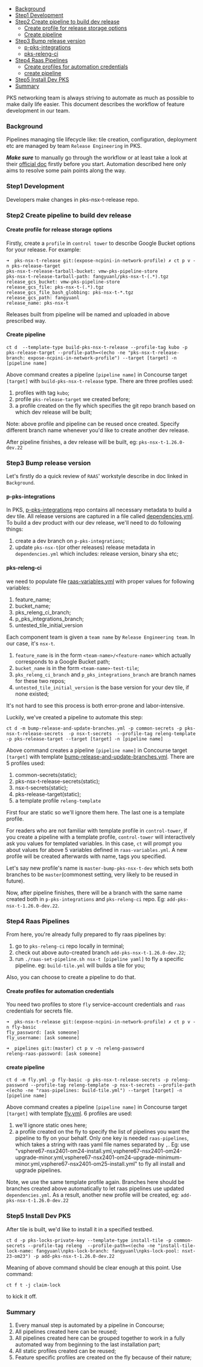 - [Background](###Background)
- [Step1 Development](###Step1-Development)
- [Step2 Create pipeline to build dev release](###Step2-Create-pipeline-to-build-dev-release)
  - [Create profile for release storage options](####Create-profile-for-release-storage-options)
  - [Create pipeline](####Create-pipeline)
- [Step3 Bump release version](###Step3-Bump-release-version)
  - [p-pks-integrations](####p-pks-integrations)
  - [pks-releng-ci](####pks-releng-ci)
- [Step4 Raas Pipelines](###Step4-Raas-Pipelines)
  - [Create profiles for automation credentials](####Create-profiles-for-automation-credentials)
  - [create pipeline](####create-pipeline)
- [Step5 Install Dev PKS](###Step5-Install-Dev-PKS)
- [Summary](###Summary)

PKS networking team is always striving to automate as much as possible to make daily life easier. This document describes the workflow of feature development in our team.

### Background
Pipelines managing tile lifecycle like: tile creation, configuration, deployment etc are managed by team `Release Engineering` in PKS.

**_Make sure_** to manually go through the workflow or at least take a look at their [official doc](https://github.com/pivotal-cf/p-pks-integrations/blob/master/CONTRIBUTING.md#fly-your-test-pipelines) firstly before you start. Automation described here only aims to resolve some pain points along the way.

### Step1 Development
Developers make changes in pks-nsx-t-release repo.

### Step2 Create pipeline to build dev release
#### Create profile for release storage options
Firstly, create a `profile` in `control tower` to describe Google Bucket options for your release. For example:
```
➜  pks-nsx-t-release git:(expose-ncpini-in-network-profile) ✗ ct p v -n pks-release-target
pks-nsx-t-release-tarball-bucket: vmw-pks-pipeline-store
pks-nsx-t-release-tarball-path: fangyuanl/pks-nsx-t-(.*).tgz
release_gcs_bucket: vmw-pks-pipeline-store
release_gcs_file: pks-nsx-t-(.*).tgz
release_gcs_file_bash_globbing: pks-nsx-t-*.tgz
release_gcs_path: fangyuanl
release_name: pks-nsx-t
```
Releases built from pipeline will be named and uploaded in above prescribed way.

#### Create pipeline
```
ct d  --template-type build-pks-nsx-t-release --profile-tag kubo -p pks-release-target --profile-path=<(echo -ne "pks-nsx-t-release-branch: expose-ncpini-in-network-profile") --target [target] -n [pipeline name]
```
Above command creates a pipeline `[pipeline name]` in Concourse target `[target]` with `build-pks-nsx-t-release` type. There are three profiles used:
1. profiles with tag `kubo`;
2. profile `pks-release-target` we created before;
3. a profile created on the fly which specifies the git repo branch based on which dev release will be built;

Note: above profile and pipeline can be reused once created. Specify different branch name whenever you'd like to create another dev release.

After pipeline finishes, a dev release will be built, eg: `pks-nsx-t-1.26.0-dev.22`

### Step3 Bump release version
Let's firstly do a quick review of `RAAS`' workstyle describe in doc linked in `Background`.

#### p-pks-integrations
In PKS, [p-pks-integrations](https://github.com/pivotal-cf/p-pks-integrations) repo contains all necessary metadata to build a dev tile. All release versions are captured in a file called [dependencies.yml](https://github.com/pivotal-cf/p-pks-integrations/blob/master/dependencies.yml). To build a dev product with our dev release, we'll need to do following things:
1. create a dev branch on `p-pks-integrations`;
2. update `pks-nsx-t`(or other releases) release metadata in `dependencies.yml` which includes: release version, binary sha etc;

#### pks-releng-ci
 we need to populate file [raas-variables.yml](https://github.com/pivotal-cf/pks-releng-ci/blob/master/raas-variables.yml) with proper values for following variables:
1. feature_name;
2. bucket_name;
3. pks_releng_ci_branch;
4. p_pks_integrations_branch;
5. untested_tile_initial_version

Each component team is given a `team name` by `Release Engineering team`. In our case, it's `nsx-t`.
1. `feature_name` is in the form `<team-name>/<feature-name>` which actually corresponds to a Google Bucket path;
2. `bucket_name` is in the form `<team-name>-test-tile`;
3. `pks_releng_ci_branch` and `p_pks_integrations_branch` are branch names for these two repos;
4. `untested_tile_initial_version` is the base version for your dev tile, if none existed;

It's not hard to see this process is both error-prone and labor-intensive.

Luckily, we've created a pipeline to automate this step:
```
ct d -m bump-release-and-update-branches.yml -p common-secrets -p pks-nsx-t-release-secrets  -p nsx-t-secrets  --profile-tag releng-template -p pks-release-target --target [target] -n [pipeline name]
```
Above command creates a pipeline `[pipeline name]` in Concourse target `[target]` with template [bump-release-and-update-branches.yml](https://gitlab.eng.vmware.com/PKS/pks-concourse/blob/master/pipelines/bump-release-and-update-branches.yml). There are 5 profiles used:
1. common-secrets(static);
2. pks-nsx-t-release-secrets(static);
3. nsx-t-secrets(static);
4. pks-release-target(static);
5. a template profile `releng-template`

First four are static so we'll ignore them here. The last one is a template profile.

For readers who are not familiar with template profile in `control-tower`, if you create a pipeline with a template profile, `control-tower` will interactively ask you values for templated variables. In this case, `ct` will prompt you about values for above 5 variables defined in `raas-variables.yml`. A new profile will be created afterwards with name, tags you specified.

Let's say new profile's name is `master-bump-pks-nsx-t-dev` which sets both branches to be `master`(commonest setting, very likely to be reused in future).

Now, after pipeline finishes, there will be a branch with the same name created both in `p-pks-integrations` and `pks-releng-ci` repo. Eg: `add-pks-nsx-t-1.26.0-dev.22`.

### Step4 Raas Pipelines
From here, you're already fully prepared to fly raas pipelines by:
1. go to `pks-releng-ci` repo locally in terminal;
2. check out above auto-created branch `add-pks-nsx-t-1.26.0-dev.22`;
3. run `./raas-set-pipeline.sh nsx-t [pipeline yaml]` to fly a specific pipeline. eg: `build-tile.yml` will builds a tile for you;

Also, you can choose to create a pipeline to do that.
#### Create profiles for automation credentials
You need two profiles to store `fly` service-account credentials and `raas` credentials for secrets file.
```
➜  pks-nsx-t-release git:(expose-ncpini-in-network-profile) ✗ ct p v -n fly-basic
fly_password: [ask someone]
fly_username: [ask someone]

➜  pipelines git:(master) ct p v -n releng-password
releng-raas-password: [ask someone]
```
#### create pipeline
```
ct d -m fly.yml -p fly-basic -p pks-nsx-t-release-secrets -p releng-password --profile-tag releng-template -p nsx-t-secrets --profile-path <(echo -ne "raas-pipelines: build-tile.yml") --target [target] -n [pipeline name]
```
Above command creates a pipeline `[pipeline name]` in Concourse target `[target]` with template [fly.yml](https://gitlab.eng.vmware.com/PKS/pks-concourse/blob/master/pipelines/fly.yml). 6 profiles are used:
1. we'll ignore static ones here;
2. a profile created on the fly to specify the list of pipelines you want the pipeline to fly on your behalf. Only one key is needed `raas-pipelines`, which takes a string with raas yaml file names separated by `,`. Eg: use "vsphere67-nsx2401-om24-install.yml,vsphere67-nsx2401-om24-upgrade-minor.yml,vsphere67-nsx2401-om24-upgrade-minimum-minor.yml,vsphere67-nsx2401-om25-install.yml" to fly all install and upgrade pipelines.

Note, we use the same template profile again. Branches here should be branches created above automatically to let raas pipelines use updated `dependencies.yml`. As a result, another new profile will be created, eg: `add-pks-nsx-t-1.26.0-dev.22`

### Step5 Install Dev PKS
After tile is built, we'd like to install it in a specified testbed.
```
ct d -p pks-locks-private-key --template-type install-tile -p common-secrets --profile-tag releng  --profile-path=<(echo -ne "install-tile-lock-name: fangyuanl\npks-lock-branch: fangyuanl\npks-lock-pool: nsxt-23-om23") -p add-pks-nsx-t-1.26.0-dev.22
```
Meaning of above command should be clear enough at this point.
Use command:
```
ct f t -j claim-lock
```
to kick it off.

### Summary
1. Every manual step is automated by a pipeline in Concourse;
2. All pipelines created here can be reused;
3. All pipelines created here can be grouped together to work in a fully automated way from beginning to the last installation part;
4. All static profiles created can be reused;
5. Feature specific profiles are created on the fly because of their nature;
